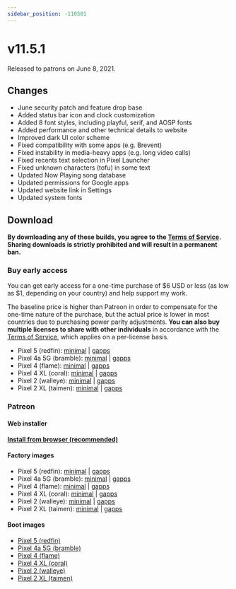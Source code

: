 ```yaml
---
sidebar_position: -110501
---
```


# v11.5.1

Released to patrons on June 8, 2021.

## Changes

- June security patch and feature drop base
- Added status bar icon and clock customization
- Added 8 font styles, including playful, serif, and AOSP fonts
- Added performance and other technical details to website
- Improved dark UI color scheme
- Fixed compatibility with some apps (e.g. Brevent)
- Fixed instability in media-heavy apps (e.g. long video calls)
- Fixed recents text selection in Pixel Launcher
- Fixed unknown characters (tofu) in some text
- Updated Now Playing song database
- Updated permissions for Google apps
- Updated website link in Settings
- Updated system fonts

## Download

**By downloading any of these builds, you agree to the [Terms of Service](https://kdrag0n.dev/terms-of-service). Sharing downloads is strictly prohibited and will result in a permanent ban.**

### Buy early access

You can get early access for a one-time purchase of $6 USD or less (as low as $1, depending on your country) and help support my work.

The baseline price is higher than Patreon in order to compensate for the one-time nature of the purchase, but the actual price is lower in most countries due to purchasing power parity adjustments. **You can also buy multiple licenses to share with other individuals** in accordance with the [Terms of Service](https://kdrag0n.dev/terms-of-service), which applies on a per-license basis.

- Pixel 5 (redfin): [minimal](https://patreon.kdrag0n.dev/buy/exclusive/proton-aosp_redfin-factory_11.5.1-test1.zip) | [gapps](https://patreon.kdrag0n.dev/buy/exclusive/proton-aosp_redfin-factory_11.5.1-test1-gapps.zip)
- Pixel 4a 5G (bramble): [minimal](https://patreon.kdrag0n.dev/buy/exclusive/proton-aosp_bramble-factory_11.5.1-test1.zip) | [gapps](https://patreon.kdrag0n.dev/buy/exclusive/proton-aosp_bramble-factory_11.5.1-test1-gapps.zip)
- Pixel 4 (flame): [minimal](https://patreon.kdrag0n.dev/buy/exclusive/proton-aosp_flame-factory_11.5.1-test1.zip) | [gapps](https://patreon.kdrag0n.dev/buy/exclusive/proton-aosp_flame-factory_11.5.1-test1-gapps.zip)
- Pixel 4 XL (coral): [minimal](https://patreon.kdrag0n.dev/buy/exclusive/proton-aosp_coral-factory_11.5.1-test1.zip) | [gapps](https://patreon.kdrag0n.dev/buy/exclusive/proton-aosp_coral-factory_11.5.1-test1-gapps.zip)
- Pixel 2 (walleye): [minimal](https://patreon.kdrag0n.dev/buy/exclusive/proton-aosp_walleye-factory_11.5.1-test1.zip) | [gapps](https://patreon.kdrag0n.dev/buy/exclusive/proton-aosp_walleye-factory_11.5.1-test1-gapps.zip)
- Pixel 2 XL (taimen): [minimal](https://patreon.kdrag0n.dev/buy/exclusive/proton-aosp_taimen-factory_11.5.1-test1.zip) | [gapps](https://patreon.kdrag0n.dev/buy/exclusive/proton-aosp_taimen-factory_11.5.1-test1-gapps.zip)

### Patreon

#### Web installer

**[Install from browser (recommended)](https://patreon.kdrag0n.dev/protonaosp-install/)**

#### Factory images

- Pixel 5 (redfin): [minimal](https://patreon.kdrag0n.dev/exclusive/proton-aosp_redfin-factory_11.5.1-test1.zip) | [gapps](https://patreon.kdrag0n.dev/exclusive/proton-aosp_redfin-factory_11.5.1-test1-gapps.zip)
- Pixel 4a 5G (bramble): [minimal](https://patreon.kdrag0n.dev/exclusive/proton-aosp_bramble-factory_11.5.1-test1.zip) | [gapps](https://patreon.kdrag0n.dev/exclusive/proton-aosp_bramble-factory_11.5.1-test1-gapps.zip)
- Pixel 4 (flame): [minimal](https://patreon.kdrag0n.dev/exclusive/proton-aosp_flame-factory_11.5.1-test1.zip) | [gapps](https://patreon.kdrag0n.dev/exclusive/proton-aosp_flame-factory_11.5.1-test1-gapps.zip)
- Pixel 4 XL (coral): [minimal](https://patreon.kdrag0n.dev/exclusive/proton-aosp_coral-factory_11.5.1-test1.zip) | [gapps](https://patreon.kdrag0n.dev/exclusive/proton-aosp_coral-factory_11.5.1-test1-gapps.zip)
- Pixel 2 (walleye): [minimal](https://patreon.kdrag0n.dev/exclusive/proton-aosp_walleye-factory_11.5.1-test1.zip) | [gapps](https://patreon.kdrag0n.dev/exclusive/proton-aosp_walleye-factory_11.5.1-test1-gapps.zip)
- Pixel 2 XL (taimen): [minimal](https://patreon.kdrag0n.dev/exclusive/proton-aosp_taimen-factory_11.5.1-test1.zip) | [gapps](https://patreon.kdrag0n.dev/exclusive/proton-aosp_taimen-factory_11.5.1-test1-gapps.zip)

#### Boot images

- [Pixel 5 (redfin)](https://patreon.kdrag0n.dev/protonaosp-boot/proton-aosp_redfin-factory_11.5.1-test1_boot.img)
- [Pixel 4a 5G (bramble)](https://patreon.kdrag0n.dev/protonaosp-boot/proton-aosp_bramble-factory_11.5.1-test1_boot.img)
- [Pixel 4 (flame)](https://patreon.kdrag0n.dev/protonaosp-boot/proton-aosp_flame-factory_11.5.1-test1_boot.img)
- [Pixel 4 XL (coral)](https://patreon.kdrag0n.dev/protonaosp-boot/proton-aosp_coral-factory_11.5.1-test1_boot.img)
- [Pixel 2 (walleye)](https://patreon.kdrag0n.dev/protonaosp-boot/proton-aosp_walleye-factory_11.5.1-test1_boot.img)
- [Pixel 2 XL (taimen)](https://patreon.kdrag0n.dev/protonaosp-boot/proton-aosp_taimen-factory_11.5.1-test1_boot.img)
